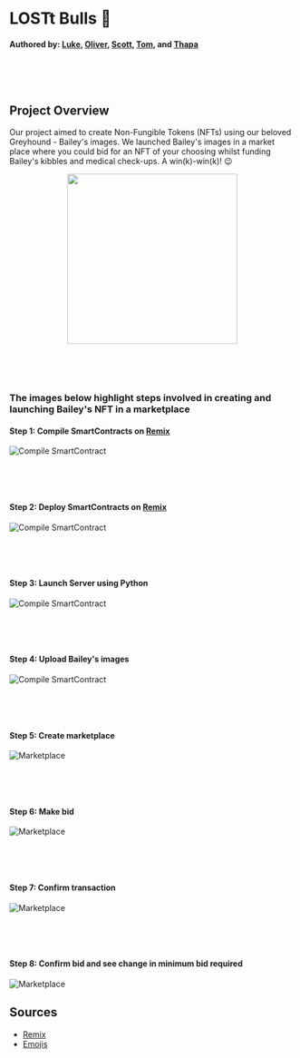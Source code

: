 # LOSTt Bulls :ox:
#### Authored by: [Luke](https://github.com/lukekonsta7), [Oliver](https://github.com/OliverGeddes), [Scott](https://github.com/Bomegolf), [Tom](https://github.com/kez4twez), and [Thapa](https://github.com/TribThapa)

<p>&nbsp;</p>
<p>&nbsp;</p>

## Project Overview
Our project aimed to create Non-Fungible Tokens (NFTs) using our beloved Greyhound - Bailey's images. We launched Bailey's images in a market place where you could bid for an NFT of your choosing whilst funding Bailey's kibbles and medical check-ups. A win(k)-win(k)! :wink:
 
<p align="center">
    	<img src="/bailey/BaileyPose.jpg" width="300" height="300">
</p>

<p>&nbsp;</p>
<p>&nbsp;</p>

### The images below highlight steps involved in creating and launching Bailey's NFT in a marketplace

#### Step 1: Compile SmartContracts on [Remix](https://remix.ethereum.org/#optimize=false&runs=200&evmVersion=null&version=soljson-v0.8.7+commit.e28d00a7.js)

![Compile SmartContract](images/1_compilesmartcontract.JPG)


<p>&nbsp;</p>
<p>&nbsp;</p>

#### Step 2: Deploy SmartContracts on [Remix](https://remix.ethereum.org/#optimize=false&runs=200&evmVersion=null&version=soljson-v0.8.7+commit.e28d00a7.js)

![Compile SmartContract](images/2_deploycode.JPG)


<p>&nbsp;</p>
<p>&nbsp;</p>

#### Step 3: Launch Server using Python

![Compile SmartContract](images/3_launchserver.JPG)


<p>&nbsp;</p>
<p>&nbsp;</p>

#### Step 4: Upload Bailey's images

![Compile SmartContract](images/.....ver.JPG)


<p>&nbsp;</p>
<p>&nbsp;</p>

#### Step 5: Create marketplace

![Marketplace](images/5_marketplace.JPG)


<p>&nbsp;</p>
<p>&nbsp;</p>

#### Step 6: Make bid

![Marketplace](images/5_marketplace.JPG)


<p>&nbsp;</p>
<p>&nbsp;</p>

#### Step 7: Confirm transaction

![Marketplace](images/5_marketplace.JPG)


<p>&nbsp;</p>
<p>&nbsp;</p>

#### Step 8: Confirm bid and see change in minimum bid required

![Marketplace](images/5_marketplace.JPG)




## Sources
- [Remix](https://remix.ethereum.org/#optimize=false&runs=200&evmVersion=null&version=soljson-v0.8.7+commit.e28d00a7.js)
- [Emojis](https://github.com/ikatyang/emoji-cheat-sheet#animals--nature)